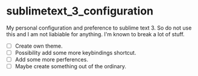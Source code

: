 # sublimetext_3_configuration
My personal configuration and preference to sublime text 3. So do not use this and I am not liabiable for anything. I'm known to break a lot of stuff.

- [ ] Create own theme.
- [ ] Possibility add some more keybindings shortcut.
- [ ] Add some more perferences.
- [ ] Maybe create something out of the ordinary.
